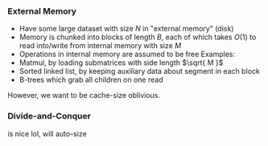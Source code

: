 ### External Memory
- Have some large dataset with size $N$ in "external memory" (disk)
- Memory is chunked into blocks of length $B,$ each of which takes $O(1)$ to read into/write from internal memory with size $M$
- Operations in internal memory are assumed to be free
Examples:
- Matmul, by loading submatrices with side length $\sqrt{ M }$
- Sorted linked list, by keeping auxiliary data about segment in each block
- B-trees which grab all children on one read

However, we want to be cache-size oblivious.
### Divide-and-Conquer
is nice lol, will auto-size